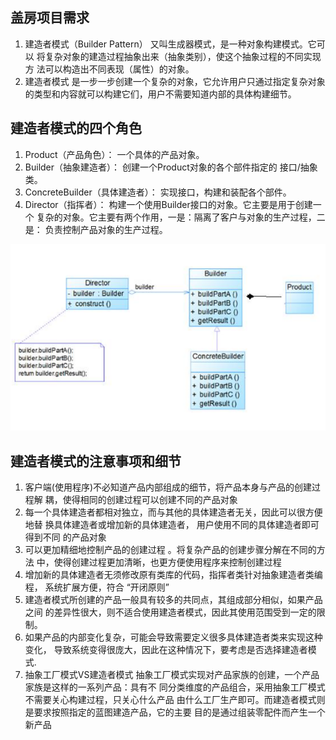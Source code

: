 ## 盖房项目需求

1) 建造者模式（Builder Pattern） 又叫生成器模式，是一种对象构建模式。它可以
将复杂对象的建造过程抽象出来（抽象类别），使这个抽象过程的不同实现方
法可以构造出不同表现（属性）的对象。
2) 建造者模式 是一步一步创建一个复杂的对象，它允许用户只通过指定复杂对象
的类型和内容就可以构建它们，用户不需要知道内部的具体构建细节。

## 建造者模式的四个角色

1) Product（产品角色）： 一个具体的产品对象。
2) Builder（抽象建造者）： 创建一个Product对象的各个部件指定的 接口/抽象类。
3) ConcreteBuilder（具体建造者）： 实现接口，构建和装配各个部件。
4) Director（指挥者）： 构建一个使用Builder接口的对象。它主要是用于创建一个
复杂的对象。它主要有两个作用，一是：隔离了客户与对象的生产过程，二是：
负责控制产品对象的生产过程。

![image-1](images/1.png)


## 建造者模式的注意事项和细节
1) 客户端(使用程序)不必知道产品内部组成的细节，将产品本身与产品的创建过程解
耦，使得相同的创建过程可以创建不同的产品对象
2) 每一个具体建造者都相对独立，而与其他的具体建造者无关，因此可以很方便地替
换具体建造者或增加新的具体建造者， 用户使用不同的具体建造者即可得到不同
的产品对象
3) 可以更加精细地控制产品的创建过程 。将复杂产品的创建步骤分解在不同的方法
中，使得创建过程更加清晰，也更方便使用程序来控制创建过程
4) 增加新的具体建造者无须修改原有类库的代码，指挥者类针对抽象建造者类编程，
系统扩展方便，符合 “开闭原则”
5) 建造者模式所创建的产品一般具有较多的共同点，其组成部分相似，如果产品之间
的差异性很大，则不适合使用建造者模式，因此其使用范围受到一定的限制。
6) 如果产品的内部变化复杂，可能会导致需要定义很多具体建造者类来实现这种变化，
导致系统变得很庞大，因此在这种情况下，要考虑是否选择建造者模式.
7) 抽象工厂模式VS建造者模式
抽象工厂模式实现对产品家族的创建，一个产品家族是这样的一系列产品：具有不
同分类维度的产品组合，采用抽象工厂模式不需要关心构建过程，只关心什么产品
由什么工厂生产即可。而建造者模式则是要求按照指定的蓝图建造产品，它的主要
目的是通过组装零配件而产生一个新产品